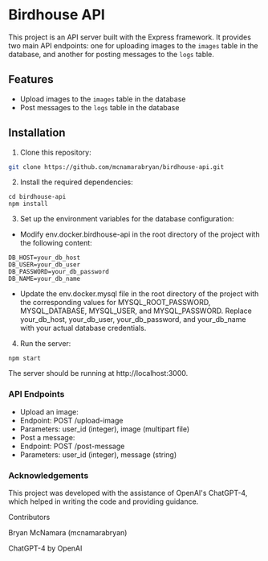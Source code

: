 # Birdhouse API

This project is an API server built with the Express framework. It provides two main API endpoints: one for uploading images to the `images` table in the database, and another for posting messages to the `logs` table.

## Features

- Upload images to the `images` table in the database
- Post messages to the `logs` table in the database

## Installation

1. Clone this repository:

```sh
git clone https://github.com/mcnamarabryan/birdhouse-api.git
```
2. Install the required dependencies:
```
cd birdhouse-api
npm install
```
3. Set up the environment variables for the database configuration:
 - Modify env.docker.birdhouse-api in the root directory of the project with the following content:
```
DB_HOST=your_db_host
DB_USER=your_db_user
DB_PASSWORD=your_db_password
DB_NAME=your_db_name
```
 - Update the env.docker.mysql file in the root directory of the project with the corresponding values for MYSQL_ROOT_PASSWORD, MYSQL_DATABASE, MYSQL_USER, and MYSQL_PASSWORD.
Replace your_db_host, your_db_user, your_db_password, and your_db_name with your actual database credentials.

4. Run the server:
```
npm start
```
The server should be running at http://localhost:3000.

### API Endpoints

- Upload an image:
 - Endpoint: POST /upload-image
 - Parameters: user_id (integer), image (multipart file)
- Post a message:
 - Endpoint: POST /post-message
 - Parameters: user_id (integer), message (string)

### Acknowledgements

This project was developed with the assistance of OpenAI's ChatGPT-4, which helped in writing the code and providing guidance.

Contributors

Bryan McNamara (mcnamarabryan)

ChatGPT-4 by OpenAI
